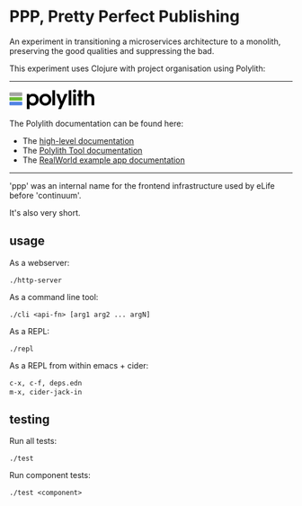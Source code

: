 # PPP, Pretty Perfect Publishing

An experiment in transitioning a microservices architecture to a monolith, preserving the good qualities and suppressing the bad.

This experiment uses Clojure with project organisation using Polylith:

---

<img src="logo.png" width="30%" alt="Polylith" id="logo">

The Polylith documentation can be found here:

- The [high-level documentation](https://polylith.gitbook.io/polylith)
- The [Polylith Tool documentation](https://github.com/polyfy/polylith)
- The [RealWorld example app documentation](https://github.com/furkan3ayraktar/clojure-polylith-realworld-example-app)

---

'ppp' was an internal name for the frontend infrastructure used by eLife before 'continuum'. 

It's also very short.

## usage

As a webserver:

    ./http-server

As a command line tool:

    ./cli <api-fn> [arg1 arg2 ... argN]

As a REPL:

    ./repl

As a REPL from within emacs + cider:

    c-x, c-f, deps.edn
    m-x, cider-jack-in

## testing

Run all tests:

    ./test

Run component tests:

    ./test <component>
